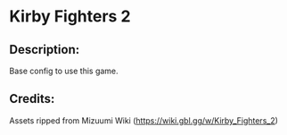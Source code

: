 # Kirby Fighters 2

## Description: 

Base config to use this game.

## Credits: 

Assets ripped from Mizuumi Wiki (https://wiki.gbl.gg/w/Kirby_Fighters_2)

